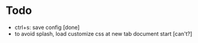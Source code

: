 # Todo

- ctrl+s: save config [done]
- to avoid splash, load customize css at new tab document start [can't?]

